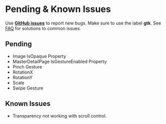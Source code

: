 # Pending & Known Issues

Use **[GitHub issues](https://github.com/xamarin/Xamarin.Forms/labels/p%2Fgtk)** to report new bugs. Make sure to use the label **gtk**. See [FAQ](Faq.md) for solutions to common issues.

## Pending

- Image IsOpaque Property
- MasterDetailPage IsGestureEnabled Property
- Pinch Gesture
- RotationX 
- RotationY 
- Scale 
- Swipe Gesture

## Known Issues

- Transparency not working with scroll control.